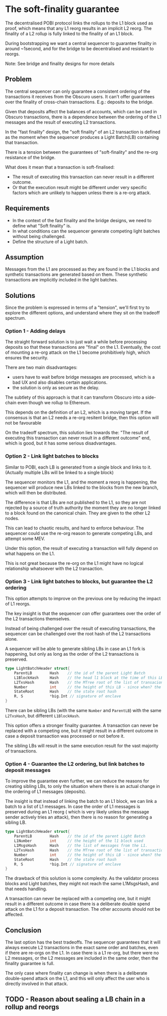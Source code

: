 # The soft-finality guarantee 

The decentralised POBI protocol links the rollups to the L1 block used as proof, which means that any L1 reorg
results in an implicit L2 reorg. The finality of a L2 rollup is fully linked to the finality of an L1 block.

During bootstrapping we want a central sequencer to guarantee finality in around ~1second, and for the bridge to be decentralised 
and resistant to reorgs.

Note: See bridge and finality designs for more details


## Problem

The central sequencer can only guarantee a consistent ordering of the transactions it receives from the Obscuro users.
It can't offer guarantees over the finality of cross-chain transactions. E.g.: deposits to the bridge.

Given that deposits affect the balances of accounts, which can be used in Obscuro transactions, there is a dependence 
between the ordering of the L1 messages and the result of executing L2 transactions.

In the "fast finality" design, the "soft finality" of an L2 transaction is defined as the moment when the sequencer produces
a Light Batch(LB) containing that transaction.

There is a tension between the guarantees of "soft-finality" and the re-org resistance of the bridge.

What does it mean that a transaction is soft-finalised:

- The result of executing this transaction can never result in a different outcome.
- Or that the execution result might be different under very specific factors which are unlikely to happen unless there is a re-org attack.


## Requirements

- In the context of the fast finality and the bridge designs, we need to define what "Soft finality" is.
- In what conditions can the sequencer generate competing light batches without being challenged.
- Define the structure of a Light batch.

## Assumption

Messages from the L1 are processed as they are found in the L1 blocks and synthetic transactions are generated based on them.
These synthetic transactions are implicitly included in the light batches.


## Solutions

Since the problem is expressed in terms of a "tension", we'll first try to explore the different options, and
understand where they sit on the tradeoff spectrum.


### Option 1 - Adding delays

The straight forward solution is to just wait a while before processing deposits so that these transactions are "final" on the L1.
Eventually, the cost of mounting a re-org attack on the L1 become prohibitively high, which ensures the security.

There are two main disadvantages:

- users have to wait before bridge messages are processed, which is a bad UX and also disables certain applications.
- the solution is only as secure as the delay.

The subtlety of this approach is that it can transform Obscuro into a side-chain even though we rollup to Ethereum.

This depends on the definition of an L2, which is a moving target. If the consensus is that an L2 needs a re-org resitent
bridge, then this option will not be favourable

On the tradeoff spectrum, this solution lies towards the: "The result of executing this transaction can never result in a different outcome" end,
which is good, but it has some serious disadvantages.


### Option 2 - Link light batches to blocks

Similar to POBI, each LB is generated from a single block and links to it. (Actually multiple LBs will be linked to a single block)

The sequencer monitors the L1, and the moment a reorg is happening, the sequencer will produce new LBs linked to the blocks from 
the new branch, which will then be distributed.

The difference is that LBs are not published to the L1, so they are not rejected by a source of truth authority the moment 
they are no longer linked to a block found on the canonical chain. They are given to the other L2 nodes.

This can lead to chaotic results, and hard to enforce behaviour. The sequencer could use the re-org reason to generate competing LBs,
and attempt some MEV.

Under this option, the result of executing a transaction will fully depend on what happens on the L1.

This is not great because the re-org on the L1 might have no logical relationship whatsoever with the L2 transaction.


### Option 3 - Link light batches to blocks, but guarantee the L2 ordering

This option attempts to improve on the previous one by reducing the impact of L1 reorgs.

The key insight is that the sequencer *can* offer guarantees over the order of the L2 transactions themselves.

Instead of being challenged over the result of executing transactions, the sequencer can be challenged over the root hash 
of the L2 transactions alone.

A sequencer will be able to generate sibling LBs in case an L1 fork is happening, but only as long as the order of the L2 
transactions is preserved.


```go
type LightBatchHeader struct{
	ParentLB        Hash    // the id of the parent Light Batch
	L1BlockHash     Hash    // the head l1 block at the time of this LB
	L2TxsHash       Hash    // the MTree root of the list of transacions
	Number          int     // the height of this LB - since when? the latest L1 block, the latest rollup, the beginning?
	StateRoot       Hash    // the state root hash
	R, S            *big.Int // signature of enclave
}
```

There can be sibling LBs (with the same `Number` and `ParentLB`) with the same `L2TxsHash`, but different `L1BlockHash`. 

This option offers a stronger finality guarantee. A transaction can never be replaced with a competing one, but it might result
in a different outcome in case a deposit transaction was processed or not before it.

The sibling LBs will result in the same execution result for the vast majority of transactions. 


### Option 4 - Guarantee the L2 ordering, but link batches to deposit messages

To improve the guarantee even further, we can reduce the reasons for creating sibling LBs, to only the situation where
there is an actual change in the ordering of L1 messages (deposits).

The insight is that instead of linking the batch to an L1 block, we can link a batch to a list of L1 messages.
In case the order of L1 messages is preserved during an L1 reorg ( which is very likely unless the message sender actively
tries an attack), then there is no reason for generating a sibling LB.

```go
type LightBatchHeader struct{
	ParentLB        Hash    // the id of the parent Light Batch
	L1Number        int     // the height of the l1 block used 
	L1MsgsHash      Hash    // the list of messages from the L1.
	L2TxsHash       Hash    // the MTree root of the list of transactions
	Number          int     // the height of this LB - since when? the latest L1 block, the latest rollup, the beginning?
	StateRoot       Hash    // the state root hash
	R, S            *big.Int // signature of enclave
}
```

The drawback of this solution is some complexity. As the validator process blocks and Light batches, they might not reach the same L1MsgsHash, and that needs handling.

A transaction can never be replaced with a competing one, but it might result in a different outcome in case there is a deliberate
double spend attack on the L1 for a deposit transaction. The other accounts should not be affected.


## Conclusion

The last option has the best tradeoffs.
The sequencer guarantees that it will always execute L2 transactions in the exact same order and batches, even if there are re-orgs on the L1.
In case there is a L1 re-org, but there were no L2 messages, or the L2 messages are included in the same order, then the finality guarantee is full.

The only case where finality can change is when there is a deliberate double-spend attack on the L1, and this will only affect
the user who is directly involved in that attack.


## TODO - Reason about sealing a LB chain in a rollup and reorgs


